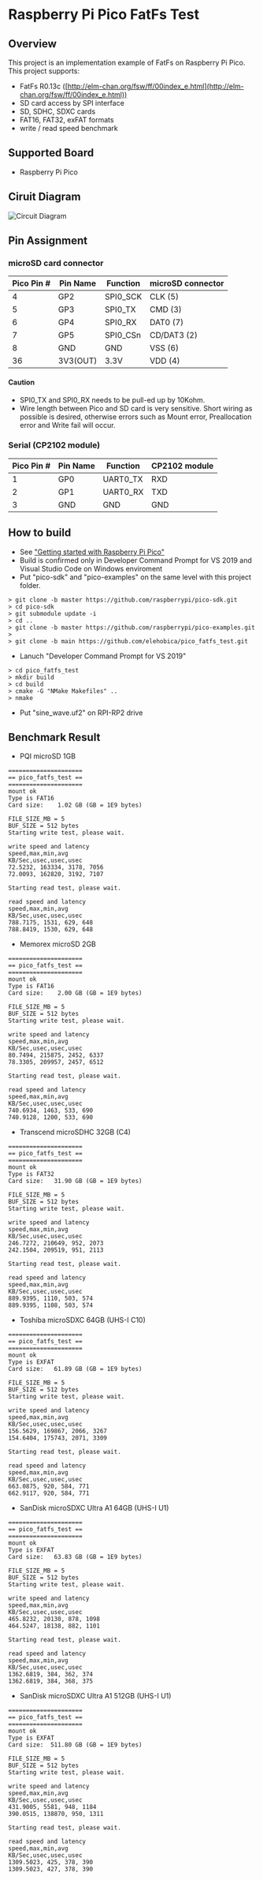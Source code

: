 # Raspberry Pi Pico FatFs Test

## Overview
This project is an implementation example of FatFs on Raspberry Pi Pico.
This project supports:
* FatFs R0.13c ([http://elm-chan.org/fsw/ff/00index_e.html](http://elm-chan.org/fsw/ff/00index_e.html))
* SD card access by SPI interface
* SD, SDHC, SDXC cards
* FAT16, FAT32, exFAT formats
* write / read speed benchmark

## Supported Board
* Raspberry Pi Pico

## Ciruit Diagram
![Circuit Diagram](doc/Pico_FatFs_Test_Schematic.png)

## Pin Assignment
### microSD card connector

| Pico Pin # | Pin Name | Function | microSD connector |
----|----|----|----
|  4 | GP2 | SPI0_SCK | CLK (5) |
|  5 | GP3 | SPI0_TX | CMD (3) |
|  6 | GP4 | SPI0_RX | DAT0 (7) |
|  7 | GP5 | SPI0_CSn | CD/DAT3 (2) |
|  8 | GND | GND | VSS (6) |
| 36 | 3V3(OUT) | 3.3V | VDD (4) |

#### Caution
* SPI0_TX and SPI0_RX needs to be pull-ed up by 10Kohm.
* Wire length between Pico and SD card is very sensitive. Short wiring as possible is desired, otherwise errors such as Mount error, Preallocation error and Write fail will occur.

### Serial (CP2102 module)
| Pico Pin # | Pin Name | Function | CP2102 module |
----|----|----|----
|  1 | GP0 | UART0_TX | RXD |
|  2 | GP1 | UART0_RX | TXD |
|  3 | GND | GND | GND |

## How to build
* See ["Getting started with Raspberry Pi Pico"](https://datasheets.raspberrypi.org/pico/getting-started-with-pico.pdf)
* Build is confirmed only in Developer Command Prompt for VS 2019 and Visual Studio Code on Windows enviroment
* Put "pico-sdk" and "pico-examples" on the same level with this project folder.
```
> git clone -b master https://github.com/raspberrypi/pico-sdk.git
> cd pico-sdk
> git submodule update -i
> cd ..
> git clone -b master https://github.com/raspberrypi/pico-examples.git
> 
> git clone -b main https://github.com/elehobica/pico_fatfs_test.git
```
* Lanuch "Developer Command Prompt for VS 2019"
```
> cd pico_fatfs_test
> mkdir build
> cd build
> cmake -G "NMake Makefiles" ..
> nmake
```
* Put "sine_wave.uf2" on RPI-RP2 drive

## Benchmark Result
* PQI microSD 1GB
```
=====================
== pico_fatfs_test ==
=====================
mount ok
Type is FAT16
Card size:    1.02 GB (GB = 1E9 bytes)

FILE_SIZE_MB = 5
BUF_SIZE = 512 bytes
Starting write test, please wait.

write speed and latency
speed,max,min,avg
KB/Sec,usec,usec,usec
72.5232, 163334, 3178, 7056
72.0093, 162820, 3192, 7107

Starting read test, please wait.

read speed and latency
speed,max,min,avg
KB/Sec,usec,usec,usec
788.7175, 1531, 629, 648
788.8419, 1530, 629, 648
```

* Memorex microSD 2GB
```
=====================
== pico_fatfs_test ==
=====================
mount ok
Type is FAT16
Card size:    2.00 GB (GB = 1E9 bytes)

FILE_SIZE_MB = 5
BUF_SIZE = 512 bytes
Starting write test, please wait.

write speed and latency
speed,max,min,avg
KB/Sec,usec,usec,usec
80.7494, 215875, 2452, 6337
78.3305, 209957, 2457, 6512

Starting read test, please wait.

read speed and latency
speed,max,min,avg
KB/Sec,usec,usec,usec
740.6934, 1463, 533, 690
740.9128, 1200, 533, 690
```

* Transcend microSDHC 32GB (C4)
```
=====================
== pico_fatfs_test ==
=====================
mount ok
Type is FAT32
Card size:   31.90 GB (GB = 1E9 bytes)

FILE_SIZE_MB = 5
BUF_SIZE = 512 bytes
Starting write test, please wait.

write speed and latency
speed,max,min,avg
KB/Sec,usec,usec,usec
246.7272, 210649, 952, 2073
242.1504, 209519, 951, 2113

Starting read test, please wait.

read speed and latency
speed,max,min,avg
KB/Sec,usec,usec,usec
889.9395, 1110, 503, 574
889.9395, 1108, 503, 574
```

* Toshiba microSDXC 64GB (UHS-I C10)
```
=====================
== pico_fatfs_test ==
=====================
mount ok
Type is EXFAT
Card size:   61.89 GB (GB = 1E9 bytes)

FILE_SIZE_MB = 5
BUF_SIZE = 512 bytes
Starting write test, please wait.

write speed and latency
speed,max,min,avg
KB/Sec,usec,usec,usec
156.5629, 169867, 2066, 3267
154.6404, 175743, 2071, 3309

Starting read test, please wait.

read speed and latency
speed,max,min,avg
KB/Sec,usec,usec,usec
663.0875, 920, 584, 771
662.9117, 920, 584, 771
```

* SanDisk microSDXC Ultra A1 64GB (UHS-I U1)
```
=====================
== pico_fatfs_test ==
=====================
mount ok
Type is EXFAT
Card size:   63.83 GB (GB = 1E9 bytes)

FILE_SIZE_MB = 5
BUF_SIZE = 512 bytes
Starting write test, please wait.

write speed and latency
speed,max,min,avg
KB/Sec,usec,usec,usec
465.8232, 20130, 878, 1098
464.5247, 18138, 882, 1101

Starting read test, please wait.

read speed and latency
speed,max,min,avg
KB/Sec,usec,usec,usec
1362.6819, 384, 362, 374
1362.6819, 384, 368, 375
```

* SanDisk microSDXC Ultra A1 512GB (UHS-I U1)
```
=====================
== pico_fatfs_test ==
=====================
mount ok
Type is EXFAT
Card size:  511.80 GB (GB = 1E9 bytes)

FILE_SIZE_MB = 5
BUF_SIZE = 512 bytes
Starting write test, please wait.

write speed and latency
speed,max,min,avg
KB/Sec,usec,usec,usec
431.9005, 5581, 948, 1184
390.0515, 138870, 950, 1311

Starting read test, please wait.

read speed and latency
speed,max,min,avg
KB/Sec,usec,usec,usec
1309.5023, 425, 378, 390
1309.5023, 427, 378, 390
```
